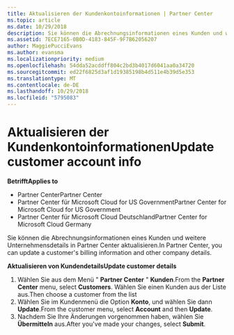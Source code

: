 ```yaml
---
title: Aktualisieren der Kundenkontoinformationen | Partner Center
ms.topic: article
ms.date: 10/29/2018
description: Sie können die Abrechnungsinformationen eines Kunden und weitere Unternehmensdetails in Partner Center aktualisieren.
ms.assetid: 7ECE7165-0B0D-4183-845F-9F7B62056207
author: MaggiePucciEvans
ms.author: evansma
ms.localizationpriority: medium
ms.openlocfilehash: 54dda52acddff804c2bd3b4017d6041aa0a34720
ms.sourcegitcommit: ed22f6825d3af1d19385198b4d511e4b39d5e353
ms.translationtype: MT
ms.contentlocale: de-DE
ms.lasthandoff: 10/29/2018
ms.locfileid: "5795083"
---
```

# <a name="update-customer-account-info"></a><span data-ttu-id="8bc9a-103">Aktualisieren der Kundenkontoinformationen</span><span class="sxs-lookup"><span data-stu-id="8bc9a-103">Update customer account info</span></span>

**<span data-ttu-id="8bc9a-104">Betrifft</span><span class="sxs-lookup"><span data-stu-id="8bc9a-104">Applies to</span></span>**

-  <span data-ttu-id="8bc9a-105">Partner Center</span><span class="sxs-lookup"><span data-stu-id="8bc9a-105">Partner Center</span></span>
-  <span data-ttu-id="8bc9a-106">Partner Center für Microsoft Cloud for US Government</span><span class="sxs-lookup"><span data-stu-id="8bc9a-106">Partner Center for Microsoft Cloud for US Government</span></span>
-  <span data-ttu-id="8bc9a-107">Partner Center für Microsoft Cloud Deutschland</span><span class="sxs-lookup"><span data-stu-id="8bc9a-107">Partner Center for Microsoft Cloud Germany</span></span>

<span data-ttu-id="8bc9a-108">Sie können die Abrechnungsinformationen eines Kunden und weitere Unternehmensdetails in Partner Center aktualisieren.</span><span class="sxs-lookup"><span data-stu-id="8bc9a-108">In Partner Center, you can update a customer's billing information and other company details.</span></span>

**<span data-ttu-id="8bc9a-109">Aktualisieren von Kundendetails</span><span class="sxs-lookup"><span data-stu-id="8bc9a-109">Update customer details</span></span>**

1.  <span data-ttu-id="8bc9a-110">Wählen Sie aus dem Menü " **Partner Center** " **Kunden**.</span><span class="sxs-lookup"><span data-stu-id="8bc9a-110">From the **Partner Center** menu, select **Customers**.</span></span> <span data-ttu-id="8bc9a-111">Wählen Sie einen Kunden aus der Liste aus.</span><span class="sxs-lookup"><span data-stu-id="8bc9a-111">Then choose a customer from the list</span></span>
2.  <span data-ttu-id="8bc9a-112">Wählen Sie im Kundenmenü die Option **Konto**, und wählen Sie dann **Update**.</span><span class="sxs-lookup"><span data-stu-id="8bc9a-112">From the customer menu, select **Account** and then **Update**.</span></span>
3.  <span data-ttu-id="8bc9a-113">Nachdem Sie Ihre Änderungen vorgenommen haben, wählen Sie **Übermitteln** aus.</span><span class="sxs-lookup"><span data-stu-id="8bc9a-113">After you've made your changes, select **Submit**.</span></span>

 

 



